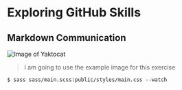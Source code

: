 # Exploring GitHub Skills
## Markdown Communication

![Image of Yaktocat](https://octodex.github.com/images/yaktocat.png)
> I am going to use the example image for this exercise

```
$ sass sass/main.scss:public/styles/main.css --watch
```
